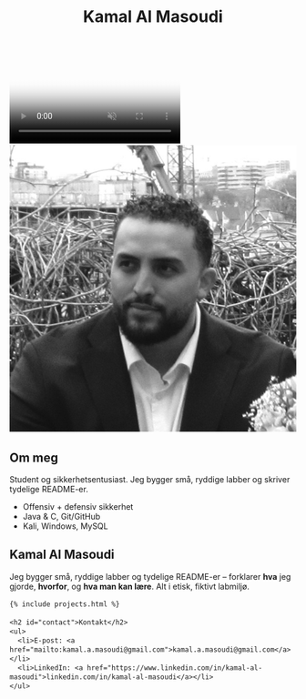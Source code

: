 ﻿---
layout: single
title: "Kamal Al Masoudi"
classes: wide
last_modified_at: 2025-08-30T23:42:36
---

<div class="hero-media">
  <video autoplay muted loop playsinline poster="/assets/header.jpg">
    <source src="/assets/hero.mp4" type="video/mp4">
  </video>
</div>

<div class="home-grid">
  <aside class="about">
    <img class="about-avatar" src="/assets/avatar.jpg" alt="Kamal Al Masoudi">
    <h2>Om meg</h2>
    <p>Student og sikkerhetsentusiast. Jeg bygger små, ryddige labber og skriver tydelige README-er.</p>
    <ul>
      <li>Offensiv + defensiv sikkerhet</li>
      <li>Java & C, Git/GitHub</li>
      <li>Kali, Windows, MySQL</li>
    </ul>
  </aside>

  <section>
    <h1>Kamal Al Masoudi</h1>
    <p class="page__lead">Jeg bygger små, ryddige labber og tydelige README-er – forklarer <strong>hva</strong> jeg gjorde,
    <strong>hvorfor</strong>, og <strong>hva man kan lære</strong>. Alt i etisk, fiktivt labmiljø.</p>

    {% include projects.html %}

    <h2 id="contact">Kontakt</h2>
    <ul>
      <li>E-post: <a href="mailto:kamal.a.masoudi@gmail.com">kamal.a.masoudi@gmail.com</a></li>
      <li>LinkedIn: <a href="https://www.linkedin.com/in/kamal-al-masoudi">linkedin.com/in/kamal-al-masoudi</a></li>
    </ul>
  </section>
</div>
